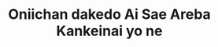 --- 
title: "Oniichan dakedo Ai Sae Areba Kankeinai yo ne"
publishdate: "2019-7-11T16:48:46+02:00"
src: "https://365manga.net/manga/oniichan-dakedo-ai-sae-areba-kankeinai-yo-ne"
image: "https://data.365manga.net/images/thumbnails/15758-oniichan-dakedo-ai-sae-areba-kankeinai-yo-ne.jpg"
description: "From Angry Fox Scans: The story is about the Himenokouji twins named Akito and Akiko who got separated due to certain circumstances and after years of living apart they suddenly began to live under the same roof once again. Things were fine at first until Akiko began expressing her love for her older brother. Now Akiko must fight to defend her extraordinary love for her Onii-chan as she battles against…"
---
